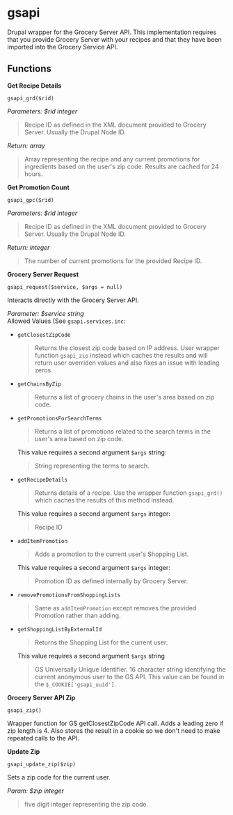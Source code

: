 gsapi
=====

Drupal wrapper for the Grocery Server API. This implementation requires that
you provide Grocery Server with your recipes and that they have been imported
into the Grocery Service API.

Functions
---------

**Get Recipe Details**

    gsapi_grd($rid)

*Parameters: $rid integer*  
> Recipe ID as defined in the XML document provided to Grocery Server.
> Usually the Drupal Node ID.

*Return: array*  
> Array representing the recipe and any current promotions for ingredients
> based on the user's zip code. Results are cached for 24 hours.

**Get Promotion Count**

    gsapi_gpc($rid)

*Parameters: $rid integer*  
> Recipe ID as defined in the XML document provided to Grocery Server.
> Usually the Drupal Node ID.

*Return: integer*  
> The number of current promotions for the provided Recipe ID.

**Grocery Server Request**

    gsapi_request($service, $args = null)

Interacts directly with the Grocery Server API.

*Parameter: $service string*  
  Allowed Values (See `gsapi.services.inc`:

* `getClosestZipCode`
  > Returns the closest zip code based on IP address. User wrapper function
  > `gsapi_zip` instead which caches the results and will return user overriden
  > values and also fixes an issue with leading zeros.

* `getChainsByZip`
  > Returns a list of grocery chains in the user's area based on zip code.

* `getPromotionsForSearchTerms`
  > Returns a list of promotions related to the search terms in the user's area
  > based on zip code.

  This value requires a second argument `$args` string:
  > String representing the terms to search.

* `getRecipeDetails`
  > Returns details of a recipe. Use the wrapper function `gsapi_grd()` which
  > caches the results of this method instead.

  This value requires a second argument `$args` integer:
  > Recipe ID

* `addItemPromotion`
  > Adds a promotion to the current user's Shopping List.

  This value requires a second argument `$args` integer:
  > Promotion ID as defined internally by Grocery Server.

* `removePromotionsFromShoppingLists`
  > Same as `addItemPromotion` except removes the provided Promotion rather
  > than adding.

* `getShoppingListByExternalId`
  > Returns the Shopping List for the current user.

  This value requires a second argument `$args` string
  > GS Universally Unique Identifier. 16 character string identifying the
  > current anonymous user to the GS API. This value can be found in the
  `$_COOKIE['gsapi_uuid']`.

**Grocery Server API Zip**

    gsapi_zip()

Wrapper function for GS getClosestZipCode API call. Adds a leading zero if
zip length is 4. Also stores the result in a cookie so we don't need to make
repeated calls to the API.

**Update Zip**

    gsapi_update_zip($zip)

Sets a zip code for the current user.

*Param: $zip integer*  
> five digit integer representing the zip code.


